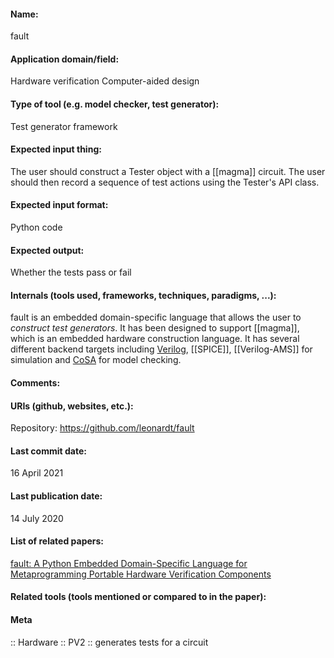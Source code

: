 #### Name:
fault

#### Application domain/field:
Hardware verification
Computer-aided design

#### Type of tool (e.g. model checker, test generator):
Test generator framework

#### Expected input thing:
The user should construct a Tester object with a [[magma]] circuit. The user should then record a sequence of test actions using the Tester's API class.

#### Expected input format:
Python code

#### Expected output:
Whether the tests pass or fail

#### Internals (tools used, frameworks, techniques, paradigms, ...):
fault is an embedded domain-specific language that allows the user to *construct test generators*. 
It has been designed to support [[magma]], which is an embedded hardware construction language.
It has several different backend targets including [Verilog](../Formats/Verilog.md), [[SPICE]], [[Verilog-AMS]] for simulation and [CoSA](CoSA.md) for model checking.

#### Comments:

#### URIs (github, websites, etc.):
Repository: 
https://github.com/leonardt/fault

#### Last commit date:
16 April 2021

#### Last publication date:
14 July 2020

#### List of related papers:
[fault: A Python Embedded Domain-Specific Language for Metaprogramming Portable Hardware Verification Components](https://doi.org/10.1007/978-3-030-53288-8_19)

#### Related tools (tools mentioned or compared to in the paper):

#### Meta
:: Hardware
:: PV2 :: generates tests for a circuit